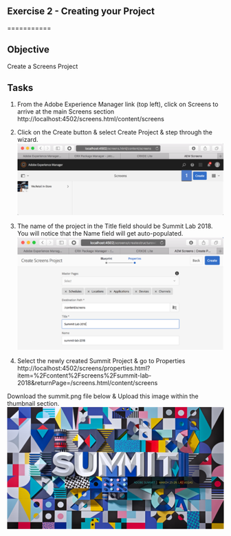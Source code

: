 ## Exercise 2 - Creating your Project

===========

## Objective
Create a Screens Project


## Tasks

1. From the Adobe Experience Manager link (top left), click on Screens to arrive at the main Screens section  http://localhost:4502/screens.html/content/screens

2. Click on the Create button & select Create Project & step through the wizard. 
![Screens Project Step 2](../../Resources/Picture8.png)

3. The name of the project in the Title field should be Summit Lab 2018.  You will notice that the Name field will get auto-populated.
![Create Screens Project](../../Resources/Picture9.png)

4. Select the newly created Summit Project & go to Properties  http://localhost:4502/screens/properties.html?item=%2Fcontent%2Fscreens%2Fsummit-lab-2018&returnPage=/screens.html/content/screens 

Download the summit.png file below & Upload this image within the thumbnail section.
![Summit.png](../../Resources/summit.png)
 
